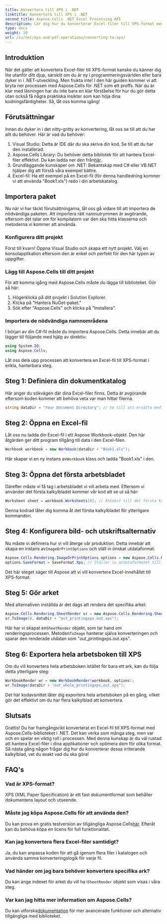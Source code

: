 ```yaml
---
title: Konvertera till XPS i .NET
linktitle: Konvertera till XPS i .NET
second_title: Aspose.Cells .NET Excel Processing API
description: Lär dig hur du konverterar Excel-filer till XPS-format med Aspose.Cells för .NET med bara några enkla steg, guidade med praktiska kodexempel.
type: docs
weight: 10
url: /sv/net/xps-and-pdf-operations/converting-to-xps/
---
```

## Introduktion
När det gäller att konvertera Excel-filer till XPS-format kanske du känner dig lite utanför ditt djup, särskilt om du är ny i programmeringsvärlden eller bara dyker in i .NET-utveckling. Men frukta inte! I den här guiden kommer vi att bryta ner processen med Aspose.Cells för .NET som ett proffs. När du är klar med läsningen har du inte bara en klar förståelse för hur du gör detta utan också få några praktiska insikter som kan höja dina kodningsfärdigheter. Så, låt oss komma igång!
## Förutsättningar
Innan du dyker in i det nitty-gritty av konvertering, låt oss se till att du har allt du behöver. Här är vad du behöver:
1. Visual Studio: Detta är IDE där du ska skriva din kod. Se till att du har den installerad.
2.  Aspose.Cells Library: Du behöver detta bibliotek för att hantera Excel-filer effektivt. Du kan ladda ner den från[här](https://releases.aspose.com/cells/net/).
3. Grundläggande kunskaper om .NET: Bekantskap med C# eller VB.NET hjälper dig att förstå våra exempel bättre.
4. Excel-fil: Ha ett exempel på en Excel-fil (för denna handledning kommer vi att använda "Book1.xls") redo i din arbetskatalog.

## Importera paket
Nu när vi har täckt förutsättningarna, låt oss gå vidare till att importera de nödvändiga paketen. Att importera rätt namnutrymmen är avgörande, eftersom det talar om för kompilatorn var den ska hitta klasserna och metoderna vi kommer att använda.
### Konfigurera ditt projekt
Först till kvarn! Öppna Visual Studio och skapa ett nytt projekt. Välj en konsolapplikation eftersom den är enkel och perfekt för den här typen av uppgifter.
### Lägg till Aspose.Cells till ditt projekt
För att komma igång med Aspose.Cells måste du lägga till biblioteket. Gör så här:
1. Högerklicka på ditt projekt i Solution Explorer.
2. Klicka på "Hantera NuGet-paket."
3. Sök efter "Aspose.Cells" och klicka på "Installera".
### Importera de nödvändiga namnområdena
I början av din C#-fil måste du importera Aspose.Cells. Detta innebär att du lägger till följande med hjälp av direktiv:
```csharp
using System.IO;
using Aspose.Cells;
```
Låt oss dela upp processen att konvertera en Excel-fil till XPS-format i enkla, hanterbara steg. 
## Steg 1: Definiera din dokumentkatalog
Här anger du sökvägen där dina Excel-filer finns. Detta är avgörande eftersom koden kommer att behöva veta var man hittar filerna.
```csharp
string dataDir = "Your Document Directory"; // Se till att ersätta med din faktiska sökväg
```
## Steg 2: Öppna en Excel-fil
Låt oss nu ladda din Excel-fil i ett Aspose Workbook-objekt. Den här åtgärden ger ditt program tillgång till data i den Excel-filen.
```csharp
Workbook workbook = new Workbook(dataDir + "Book1.xls");
```
 Här skapar vi en ny instans av`Workbook` klass och ladda "Book1.xls" i den.
## Steg 3: Öppna det första arbetsbladet
Därefter måste vi få tag i arbetsbladet vi vill arbeta med. Eftersom vi använder det första kalkylbladet kommer vår kod att se ut så här:
```csharp
Worksheet sheet = workbook.Worksheets[0]; // Åtkomst till det första kalkylbladet
```
Denna kodrad låter dig komma åt det första kalkylbladet för ytterligare kommandon.
## Steg 4: Konfigurera bild- och utskriftsalternativ
 Nu måste vi definiera hur vi vill återge vår produktion. Detta innebär att skapa en instans av`ImageOrPrintOptions` och ställ in önskat utdataformat.
```csharp
Aspose.Cells.Rendering.ImageOrPrintOptions options = new Aspose.Cells.Rendering.ImageOrPrintOptions();
options.SaveFormat = SaveFormat.Xps; // Ställer in utdataformatet till XPS
```
Det här steget säger till Aspose att vi vill konvertera Excel-innehållet till XPS-format.
## Steg 5: Gör arket
Med alternativen inställda är det dags att rendera det specifika arket:
```csharp
Aspose.Cells.Rendering.SheetRender sr = new Aspose.Cells.Rendering.SheetRender(sheet, options);
sr.ToImage(0, dataDir + "out_printingxps.out.xps");
```
 Här har vi skapat en`SheetRender` objekt, som tar hand om renderingsprocessen. Metoden`ToImage` hanterar själva konverteringen och sparar den renderade utdatan som "out_printingxps.out.xps".
## Steg 6: Exportera hela arbetsboken till XPS
Om du vill konvertera hela arbetsboken istället för bara ett ark, kan du följa detta ytterligare steg:
```csharp
WorkbookRender wr = new WorkbookRender(workbook, options);
wr.ToImage(dataDir + "out_whole_printingxps.out.xps");
```
Det här kodavsnittet låter dig exportera hela arbetsboken på en gång, vilket gör det effektivt om du har flera kalkylblad att konvertera.
## Slutsats
Grattis! Du har framgångsrikt konverterat en Excel-fil till XPS-format med Aspose.Cells-biblioteket i .NET. Det kan verka som många steg, men var och en spelar en viktig roll i processen. Med denna kunskap är du väl rustad att hantera Excel-filer i dina applikationer och optimera dem för olika format. Så nästa gång någon frågar dig hur du konverterar dessa irriterande kalkylblad, vet du exakt vad du ska göra!
## FAQ's
### Vad är XPS-format?
XPS (XML Paper Specification) är ett fast dokumentformat som behåller dokumentens layout och utseende.
### Måste jag köpa Aspose.Cells för att använda den?
 Du kan prova en gratis testversion av tillgängliga Aspose.Cells[här](https://releases.aspose.com/). Efteråt kan du behöva köpa en licens för full funktionalitet.
### Kan jag konvertera flera Excel-filer samtidigt?
Ja, du kan anpassa koden för att gå igenom flera filer i katalogen och använda samma konverteringslogik för varje fil.
### Vad händer om jag bara behöver konvertera specifika ark?
 Du kan ange indexet för arket du vill ha i`SheetRender` objekt som visas i våra steg.
### Var kan jag hitta mer information om Aspose.Cells?
 Du kan utforska[dokumentation](https://reference.aspose.com/cells/net/) för mer avancerade funktioner och alternativ tillgängliga med biblioteket.